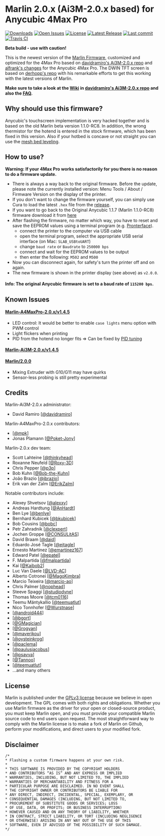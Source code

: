 # Marlin 2.0.x (Ai3M-2.0.x based) for Anycubic 4Max Pro

[![Downloads](https://img.shields.io/github/downloads/rkolosovskyi/Marlin-A4MaxPro-2.0.x/total.svg?style=flat)](https://github.com/rkolosovskyi/Marlin-A4MaxPro-2.0.x/releases) [![Open Issues](https://img.shields.io/github/issues-raw/rkolosovskyi/Marlin-A4MaxPro-2.0.x.svg?style=flat)](https://github.com/rkolosovskyi/Marlin-A4MaxPro-2.0.x/issues?q=is%3Aopen+is%3Aissue) [![License](https://img.shields.io/github/license/rkolosovskyi/Marlin-A4MaxPro-2.0.x.svg?style=flat)](https://github.com/rkolosovskyi/Marlin-A4MaxPro-2.0.x/blob/master/LICENSE) [![Latest Release](https://img.shields.io/github/release/rkolosovskyi/Marlin-A4MaxPro-2.0.x.svg?style=flat)](https://github.com/rkolosovskyi/Marlin-A4MaxPro-2.0.x/releases/latest/) [![Last commit](https://img.shields.io/github/last-commit/rkolosovskyi/Marlin-A4MaxPro-2.0.x.svg?style=flat)](https://github.com/rkolosovskyi/Marlin-A4MaxPro-2.0.x/commits/)  [![Travis CI](https://api.travis-ci.org/rkolosovskyi/Marlin-A4MaxPro-2.0.x.svg?branch=master)](https://travis-ci.org/rkolosovskyi/Marlin-A4MaxPro-2.0.x)  

**Beta build - use with caution!**

This is the newest version of the [Marlin Firmware](https://github.com/MarlinFirmware/Marlin), customized and optimized for the 4Max Pro based on [davidramiro's Ai3M-2.0.x repo](https://github.com/davidramiro/Marlin-Ai3M-2.0.x) and [alfrank's changes](https://drucktipps3d.de/forum/topic/anycubic-4max-pro-marlin-1-1-9-firmware-ai3m-basierend/) for the Anycubic 4Max Pro. The DWIN TFT screen is based on [derhopp's repo](https://github.com/derhopp/Marlin-with-Anycubic-i3-Mega-TFT) with his remarkable efforts to get this working with the latest versions of Marlin.

**Make sure to take a look at the [Wiki](https://github.com/davidramiro/Marlin-Ai3M-2.0.x/wiki/) in [davidramiro's Ai3M-2.0.x repo](https://github.com/davidramiro/Marlin-Ai3M-2.0.x) and also the [FAQ](https://github.com/davidramiro/Marlin-Ai3M-2.0.x/wiki/Frequently-Asked-Questions).**

## Why should use this firmware?
Anycubic's touchscreen implementation is very hacked together and is based on the old Marlin beta version 1.1.0-RC8.
In addition, the wrong thermistor for the hotend is entered in the stock firmware, which has been fixed in this version.
Also if your hotbed is concave or not straight you can use the [mesh bed leveling](https://github.com/davidramiro/Marlin-Ai3M-2.0.x#manual-mesh-bed-leveling).

## How to use?
**Warning: If your 4Max Pro works satisfactorily for you there is no reason to do a firmware update.**

- There is always a way back to the original firmware. Before the update, please note the currently installed version: Menu Tools / About / Firmware Version on the display of the printer.
- If you don't want to change the firmware yourself, you can simply use Cura to load the latest `.hex` file from the [release](https://github.com/Poket-Jony/Marlin-A4MaxPro/releases).
- If you want to go back to the Original Anycubic 1.1.7 (Marlin 1.1.0-RC8) firmware download it from [here](https://drive.google.com/file/d/1FwKHQcOxPabLgirkihu3LnBMuHuZLqZR/view)
- After flashing the firmware, no matter which way, you have to reset and save the EEPROM values using a terminal program (e.g. [Pronterface](https://www.pronterface.com/)).
    - connect the printer to the computer via USB cable
    - open the terminal program, select the appropriate USB serial interface (on Mac: `SLAB_USBtoUART`)
    - change `baud rate` or `Baudrate` to `250000 bps`
    - connect and wait for the EEPROM values to be output
    - then enter the following: `M502` and `M500`
- Now you can disconnect again, for safety's turn the printer off and on again.
- The new firmware is shown in the printer display (see above) as `v2.0.0`.

#### Info: The original Anycubic firmware is set to a baud rate of `115200 bps`.

## Known Issues
#### [Marlin-A4MaxPro-2.0.x/v1.4.5](https://github.com/Poket-Jony/Marlin-A4MaxPro-2.0.x/releases/tag/v1.4.5)
- LED control: It would be better to enable `case lights` menu option with PWM control
- Light flickers when printing
- PID from the hotend no longer fits => Can be fixed by [PID tuning](https://github.com/davidramiro/Marlin-Ai3M-2.0.x/wiki/Calibration#pid-tuning)

#### [Marlin-Ai3M-2.0.x/v1.4.5](https://github.com/davidramiro/Marlin-Ai3M-2.0.x/releases/tag/v1.4.5)

#### [Marlin/2.0.0](https://github.com/MarlinFirmware/Marlin/releases/tag/2.0.0)
- Mixing Extruder with G10/G11 may have quirks
- Sensor-less probing is still pretty experimental

## Credits
Marlin-Ai3M-2.0.x administrator:
- David Ramiro [[@davidramiro](https://github.com/davidramiro)]

Marlin-A4MaxPro-2.0.x contributors:
- [[@mpk](https://drucktipps3d.de/forum/profile/mpk/)]
- Jonas Plamann [[@Poket-Jony](https://github.com/Poket-Jony)]

Marlin-2.0.x dev team:
 - Scott Lahteine [[@thinkyhead](https://github.com/thinkyhead)]
 - Roxanne Neufeld [[@Roxy-3D](https://github.com/Roxy-3D)]
 - Chris Pepper [[@p3p](https://github.com/p3p)]
 - Bob Kuhn [[@Bob-the-Kuhn](https://github.com/Bob-the-Kuhn)]
 - João Brazio [[@jbrazio](https://github.com/jbrazio)]
 - Erik van der Zalm [[@ErikZalm](https://github.com/ErikZalm)]

Notable contributors include:
 - Alexey Shvetsov [[@alexxy](https://github.com/alexxy)]
 - Andreas Hardtung [[@AnHardt](https://github.com/AnHardt)]
 - Ben Lye [[@benlye](https://github.com/benlye)]
 - Bernhard Kubicek [[@bkubicek](https://github.com/bkubicek)]
 - Bob Cousins [[@bobc](https://github.com/bobc)]
 - Petr Zahradnik [[@clexpert](https://github.com/clexpert)]
 - Jochen Groppe [[@CONSULitAS](https://github.com/CONSULitAS)]
 - David Braam [[@daid](https://github.com/daid)]
 - Eduardo José Tagle [[@ejtagle](https://github.com/ejtagle)]
 - Ernesto Martinez [[@emartinez167](https://github.com/emartinez167)]
 - Edward Patel [[@epatel](https://github.com/epatel)]
 - F. Malpartida [[@fmalpartida](https://github.com/fmalpartida)]
 - Kai [[@Kaibob2](https://github.com/Kaibob2)]
 - Luc Van Daele [[@LVD-AC](https://github.com/LVD-AC)]
 - Alberto Cotronei [[@MagoKimbra](https://github.com/MagoKimbra)]
 - Marcio Teixeira [[@marcio-ao](https://github.com/marcio-ao)]
 - Chris Palmer [[@nophead](https://github.com/nophead)]
 - Steeve Spaggi [[@studiodyne](https://github.com/studiodyne)]
 - Thomas Moore [[@tcm0116](https://github.com/tcm0116)]
 - Teemu Mäntykallio [[@teemuatlut](https://github.com/teemuatlut)]
 - Nico Tonnhofer [[@Wurstnase](https://github.com/Wurstnase)]
 - [[@android444](https://github.com/android444)]
 - [[@bgort](https://github.com/bgort)]
 - [[@GMagician](https://github.com/GMagician)]
 - [[@Grogyan](https://github.com/Grogyan)]
 - [[@maverikou](https://github.com/maverikou)]
 - [[@oysteinkrog](https://github.com/oysteinkrog)]
 - [[@paclema](https://github.com/paclema)]
 - [[@paulusjacobus](https://github.com/paulusjacobus)]
 - [[@psavva](https://github.com/psavva)]
 - [[@Tannoo](https://github.com/Tannoo)]
 - [[@teemuatlut](https://github.com/teemuatlut)]
 - ...and many others

## License
Marlin is published under the [GPLv3 license](https://github.com/MarlinFirmware/Marlin/blob/1.0.x/COPYING.md) because we believe in open development. The GPL comes with both rights and obligations. Whether you use Marlin firmware as the driver for your open or closed-source product, you must keep Marlin open, and you must provide your compatible Marlin source code to end users upon request. The most straightforward way to comply with the Marlin license is to make a fork of Marlin on Github, perform your modifications, and direct users to your modified fork.

## Disclaimer
```
/*
* Flashing a custom firmware happens at your own risk.
*
* THIS SOFTWARE IS PROVIDED BY THE COPYRIGHT HOLDERS
* AND CONTRIBUTORS “AS IS” AND ANY EXPRESS OR IMPLIED
* WARRANTIES, INCLUDING, BUT NOT LIMITED TO, THE IMPLIED
* WARRANTIES OF MERCHANTABILITY AND FITNESS FOR A
* PARTICULAR PURPOSE ARE DISCLAIMED. IN NO EVENT SHALL
* THE COPYRIGHT OWNER OR CONTRIBUTORS BE LIABLE FOR
* ANY DIRECT, INDIRECT, INCIDENTAL, SPECIAL, EXEMPLARY, OR
* CONSEQUENTIAL DAMAGES (INCLUDING, BUT NOT LIMITED TO,
* PROCUREMENT OF SUBSTITUTE GOODS OR SERVICES; LOSS
* OF USE, DATA, OR PROFITS; OR BUSINESS INTERRUPTION)
* HOWEVER CAUSED AND ON ANY THEORY OF LIABILITY, WHETHER
* IN CONTRACT, STRICT LIABILITY, OR TORT (INCLUDING NEGLIGENCE
* OR OTHERWISE) ARISING IN ANY WAY OUT OF THE USE OF THIS
* SOFTWARE, EVEN IF ADVISED OF THE POSSIBILITY OF SUCH DAMAGE.
*/
```
